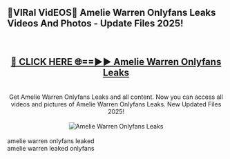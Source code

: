 <h2>🔴VIRal VidEOS🔴 Amelie Warren Onlyfans Leaks Videos And Photos - Update Files 2025!</h2>
<br>
<div align="center">
<h2><a href="https://virallinks.top/odZfE0" rel="nofollow">🔴 CLICK HERE 🌐==►► Amelie Warren Onlyfans Leaks</a></h2>
<br>
Get Amelie Warren Onlyfans Leaks and all content. Now you can access all videos and pictures of Amelie Warren Onlyfans Leaks. New Updated Files 2025!
<br>
<br>
<a href="https://virallinks.top/odZfE0" rel="nofollow" data-target="animated-image.originalLink"><img src="https://i.imgur.com/dJHk4Zq.gif)" alt="Amelie Warren Onlyfans Leaks" style="max-width: 100%; display: inline-block;" data-target="animated-image.originalImage"></a>
</div>
<br>
amelie warren onlyfans leaked<br>
amelie warren leaked onlyfans